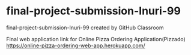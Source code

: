 # final-project-submission-Inuri-99
final-project-submission-Inuri-99 created by GitHub Classroom


Final web application link for Online Pizza Ordering Application(Pizzado)
https://online-pizza-ordering-web-app.herokuapp.com/ 
